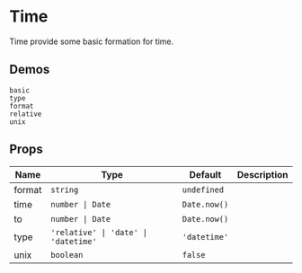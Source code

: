 # Time

Time provide some basic formation for time.

## Demos

```demo
basic
type
format
relative
unix
```

## Props

| Name   | Type                                 | Default      | Description |
| ------ | ------------------------------------ | ------------ | ----------- |
| format | `string`                             | `undefined`  |             |
| time   | `number \| Date`                     | `Date.now()` |             |
| to     | `number \| Date`                     | `Date.now()` |             |
| type   | `'relative' \| 'date' \| 'datetime'` | `'datetime'` |             |
| unix   | `boolean`                            | `false`      |             |
